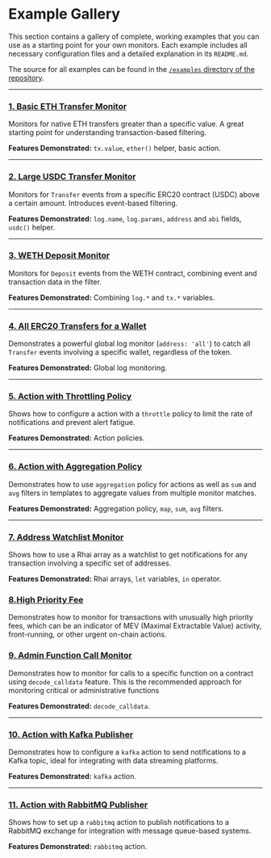 # Example Gallery

This section contains a gallery of complete, working examples that you can use as a starting point for your own monitors. Each example includes all necessary configuration files and a detailed explanation in its `README.md`.

The source for all examples can be found in the [`/examples` directory of the repository](https://github.com/isSerge/argus-rs/tree/main/examples).

---

### [1. Basic ETH Transfer Monitor](https://github.com/isSerge/argus-rs/tree/main/examples/1_basic_eth_transfer/README.md)

Monitors for native ETH transfers greater than a specific value. A great starting point for understanding transaction-based filtering.

**Features Demonstrated:** `tx.value`, `ether()` helper, basic action.

---

### [2. Large USDC Transfer Monitor](https://github.com/isSerge/argus-rs/tree/main/examples/2_large_usdc_transfer/README.md)

Monitors for `Transfer` events from a specific ERC20 contract (USDC) above a certain amount. Introduces event-based filtering.

**Features Demonstrated:** `log.name`, `log.params`, `address` and `abi` fields, `usdc()` helper.

---

### [3. WETH Deposit Monitor](https://github.com/isSerge/argus-rs/tree/main/examples/3_weth_deposit/README.md)

Monitors for `Deposit` events from the WETH contract, combining event and transaction data in the filter.

**Features Demonstrated:** Combining `log.*` and `tx.*` variables.

---

### [4. All ERC20 Transfers for a Wallet](https://github.com/isSerge/argus-rs/tree/main/examples/4_all_erc20_transfers_for_eoa/README.md)

Demonstrates a powerful global log monitor (`address: 'all'`) to catch all `Transfer` events involving a specific wallet, regardless of the token.

**Features Demonstrated:** Global log monitoring.

---

### [5. Action with Throttling Policy](https://github.com/isSerge/argus-rs/tree/main/examples/5_action_with_throttle_policy/README.md)

Shows how to configure a action with a `throttle` policy to limit the rate of notifications and prevent alert fatigue.

**Features Demonstrated:** Action policies.

---

### [6. Action with Aggregation Policy](https://github.com/isSerge/argus-rs/tree/main/examples/6_action_with_aggregation_policy/README.md)

Demonstrates how to use `aggregation` policy for actions as well as `sum` and `avg` filters in templates to aggregate values from multiple monitor matches.

**Features Demonstrated:** Aggregation policy, `map`, `sum`, `avg` filters.

---

### [7. Address Watchlist Monitor](https://github.com/isSerge/argus-rs/tree/main/examples/7_address_watchlist_monitor/README.md)

Shows how to use a Rhai array as a watchlist to get notifications for any transaction involving a specific set of addresses.

**Features Demonstrated:** Rhai arrays, `let` variables, `in` operator.

### [8.High Priority Fee](https://github.com/isSerge/argus-rs/tree/main/examples/8_high_priority_fee/README.md)

Demonstrates how to monitor for transactions with unusually high priority fees, which can be an indicator of MEV (Maximal Extractable Value) activity, front-running, or other urgent on-chain actions.

### [9. Admin Function Call Monitor](https://github.com/isSerge/argus-rs/tree/main/examples/9_admin_function_call/README.md)

Demonstrates how to monitor for calls to a specific function on a contract using `decode_calldata` feature. This is the recommended approach for monitoring critical or administrative functions

**Features Demonstrated:** `decode_calldata`.

---

### [10. Action with Kafka Publisher](https://github.com/isSerge/argus-rs/tree/main/examples/10_action_with_kafka_publisher/README.md)

Demonstrates how to configure a `kafka` action to send notifications to a Kafka topic, ideal for integrating with data streaming platforms.

**Features Demonstrated:** `kafka` action.

---

### [11. Action with RabbitMQ Publisher](https://github.com/isSerge/argus-rs/tree/main/examples/11_action_with_rabbitmq_publisher/README.md)

Shows how to set up a `rabbitmq` action to publish notifications to a RabbitMQ exchange for integration with message queue-based systems.

**Features Demonstrated:** `rabbitmq` action.



